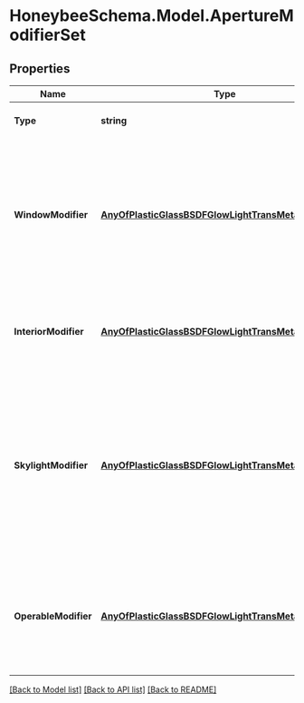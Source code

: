 
# HoneybeeSchema.Model.ApertureModifierSet

## Properties

Name | Type | Description | Notes
------------ | ------------- | ------------- | -------------
**Type** | **string** |  | [optional] [readonly] [default to "ApertureModifierSet"]
**WindowModifier** | [**AnyOfPlasticGlassBSDFGlowLightTransMetalVoidMirror**](AnyOfPlasticGlassBSDFGlowLightTransMetalVoidMirror.md) | A modifier object for apertures with an Outdoors boundary condition, False is_operable property, and Wall parent Face. | [optional] 
**InteriorModifier** | [**AnyOfPlasticGlassBSDFGlowLightTransMetalVoidMirror**](AnyOfPlasticGlassBSDFGlowLightTransMetalVoidMirror.md) | A modifier object for apertures with a Surface boundary condition. | [optional] 
**SkylightModifier** | [**AnyOfPlasticGlassBSDFGlowLightTransMetalVoidMirror**](AnyOfPlasticGlassBSDFGlowLightTransMetalVoidMirror.md) | A modifier object for apertures with an Outdoors boundary condition, False is_operable property, and a RoofCeiling or Floor face type for their parent face. | [optional] 
**OperableModifier** | [**AnyOfPlasticGlassBSDFGlowLightTransMetalVoidMirror**](AnyOfPlasticGlassBSDFGlowLightTransMetalVoidMirror.md) | A modifier object for apertures with an Outdoors boundary condition and a True is_operable property. | [optional] 

[[Back to Model list]](../README.md#documentation-for-models)
[[Back to API list]](../README.md#documentation-for-api-endpoints)
[[Back to README]](../README.md)

